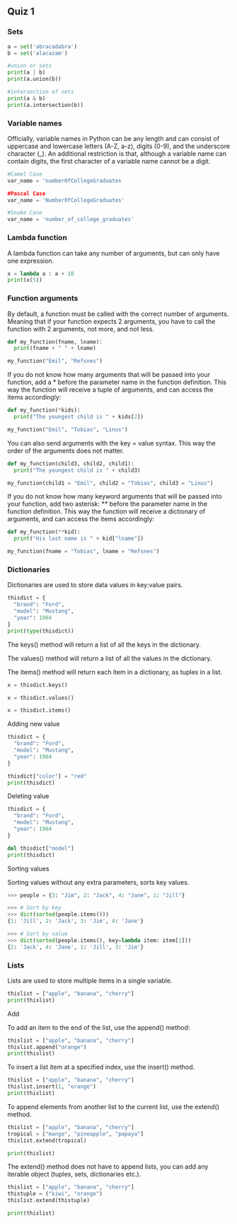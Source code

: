## Quiz 1

### Sets

```python
a = set('abracadabra')
b = set('alacazam')

#union or sets
print(a | b)
print(a.union(b))

#intersection of sets
print(a & b)
print(a.intersection(b))
```

### Variable names

Officially, variable names in Python can be any length and can consist of uppercase and lowercase letters (A-Z, a-z), digits (0-9), and the underscore character (_). An additional restriction is that, although a variable name can contain digits, the first character of a variable name cannot be a digit.

```python
#Camel Case
var_name = 'numberOfCollegeGraduates

#Pascal Case 
var_name = 'NumberOfCollegeGraduates'

#Snake Case
var_name = 'number_of_college_graduates'
```

### Lambda function

A lambda function can take any number of arguments, but can only have one expression.

```python
x = lambda a : a + 10
print(x(5))
```

### Function arguments

By default, a function must be called with the correct number of arguments. Meaning that if your function expects 2 arguments, you have to call the function with 2 arguments, not more, and not less.

```python
def my_function(fname, lname):
  print(fname + " " + lname)

my_function("Emil", "Refsnes")
```

If you do not know how many arguments that will be passed into your function, add a * before the parameter name in the function definition. This way the function will receive a tuple of arguments, and can access the items accordingly:

```python
def my_function(*kids):
  print("The youngest child is " + kids[2])

my_function("Emil", "Tobias", "Linus")
```

You can also send arguments with the key = value syntax. This way the order of the arguments does not matter.

```python
def my_function(child3, child2, child1):
  print("The youngest child is " + child3)

my_function(child1 = "Emil", child2 = "Tobias", child3 = "Linus")
```

If you do not know how many keyword arguments that will be passed into your function, add two asterisk: ** before the parameter name in the function definition. This way the function will receive a dictionary of arguments, and can access the items accordingly:

```python
def my_function(**kid):
  print("His last name is " + kid["lname"])

my_function(fname = "Tobias", lname = "Refsnes")
```

### Dictionaries

Dictionaries are used to store data values in key:value pairs.

```python
thisdict = {
  "brand": "Ford",
  "model": "Mustang",
  "year": 1964
}
print(type(thisdict))
```

The keys() method will return a list of all the keys in the dictionary.

The values() method will return a list of all the values in the dictionary.

The items() method will return each item in a dictionary, as tuples in a list.

```python
x = thisdict.keys()

x = thisdict.values()

x = thisdict.items()
```

Adding new value

```python
thisdict = {
  "brand": "Ford",
  "model": "Mustang",
  "year": 1964
}

thisdict["color"] = "red"
print(thisdict)
```

Deleting value

```python
thisdict = {
  "brand": "Ford",
  "model": "Mustang",
  "year": 1964
}

del thisdict["model"]
print(thisdict)
```

Sorting values

Sorting values without any extra parameters, sorts key values.

```python
>>> people = {3: "Jim", 2: "Jack", 4: "Jane", 1: "Jill"}

>>> # Sort by key
>>> dict(sorted(people.items()))
{1: 'Jill', 2: 'Jack', 3: 'Jim', 4: 'Jane'}

>>> # Sort by value
>>> dict(sorted(people.items(), key=lambda item: item[1]))
{2: 'Jack', 4: 'Jane', 1: 'Jill', 3: 'Jim'}
```

### Lists

Lists are used to store multiple items in a single variable.

```python
thislist = ["apple", "banana", "cherry"]
print(thislist)
```

Add 

To add an item to the end of the list, use the append() method:

```python
thislist = ["apple", "banana", "cherry"]
thislist.append("orange")
print(thislist)
```

To insert a list item at a specified index, use the insert() method.

```python
thislist = ["apple", "banana", "cherry"]
thislist.insert(1, "orange")
print(thislist)
```

To append elements from another list to the current list, use the extend() method.

```python
thislist = ["apple", "banana", "cherry"]
tropical = ["mango", "pineapple", "papaya"]
thislist.extend(tropical)

print(thislist)
```

The extend() method does not have to append lists, you can add any iterable object (tuples, sets, dictionaries etc.).

```python
thislist = ["apple", "banana", "cherry"]
thistuple = ("kiwi", "orange")
thislist.extend(thistuple)

print(thislist)
```

